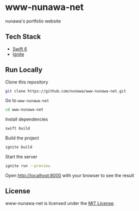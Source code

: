 # www-nunawa-net

nunawa's portfolio website

## Tech Stack

- [Swift 6](https://swift.org/)
- [Ignite](https://github.com/twostraws/Ignite)

## Run Locally

Clone this repository

```bash
git clone https://github.com/nunawa/www-nunawa-net.git
```

Go to `www-nunawa-net`

```bash
cd www-nunawa-net
```

Install dependencies

```bash
swift build
```

Build the project

```bash
ignite build
```

Start the server

```bash
ignite run --preview
```

Open [http://localhost:8000](http://localhost:8000) with your browser to see the result

## License

www-nunawa-net is licensed under the [MIT License](LICENSE).

